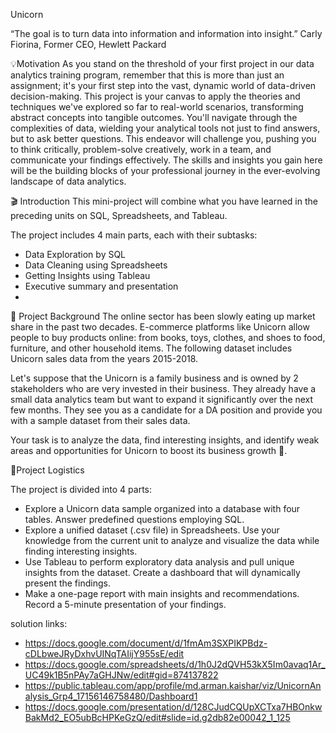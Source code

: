  Unicorn 
 
“The goal is to turn data into information and information into insight.” Carly Fiorina, Former CEO, Hewlett Packard

💡Motivation
As you stand on the threshold of your first project in our data analytics training program, remember that this is more than just an assignment; it's your first step into the vast, dynamic world of data-driven decision-making. This project is your canvas to apply the theories and techniques we've explored so far to real-world scenarios, transforming abstract concepts into tangible outcomes. You'll navigate through the complexities of data, wielding your analytical tools not just to find answers, but to ask better questions. This endeavor will challenge you, pushing you to think critically, problem-solve creatively, work in a team, and communicate your findings effectively. The skills and insights you gain here will be the building blocks of your professional journey in the ever-evolving landscape of data analytics.

🎬 Introduction
This mini-project will combine what you have learned in the preceding units on SQL, Spreadsheets, and Tableau.

The project includes 4 main parts, each with their subtasks:

- Data Exploration by SQL
- Data Cleaning using Spreadsheets
- Getting Insights using Tableau
- Executive summary and presentation
- 
🦄 Project Background
The online sector has been slowly eating up market share in the past two decades. E-commerce platforms like Unicorn allow people to buy products online: from books, toys, clothes, and shoes to food, furniture, and other household items. The following dataset includes Unicorn sales data from the years 2015-2018.

Let's suppose that the Unicorn is a family business and is owned by 2 stakeholders who are very invested in their business. They already have a small data analytics team but want to expand it significantly over the next few months. They see you as a candidate for a DA position and provide you with a sample dataset from their sales data.

Your task is to analyze the data, find interesting insights, and identify weak areas and opportunities for Unicorn to boost its business growth 🚀.

🧹Project Logistics

The project is divided into 4 parts:

- Explore a Unicorn data sample organized into a database with four tables. Answer predefined questions employing SQL.
- Explore a unified dataset (.csv file) in Spreadsheets. Use your knowledge from the current unit to analyze and visualize the data while finding interesting insights.
- Use Tableau to perform exploratory data analysis and pull unique insights from the dataset. Create a dashboard that will dynamically present the findings.
- Make a one-page report with main insights and recommendations. Record a 5-minute presentation of your findings.

solution links:

- https://docs.google.com/document/d/1fmAm3SXPIKPBdz-cDLbweJRyDxhvUINqTAIijY955sE/edit
- https://docs.google.com/spreadsheets/d/1h0J2dQVH53kX5Im0avaq1Ar_UC49k1B5nPAy7aGHJNw/edit#gid=874137822
- https://public.tableau.com/app/profile/md.arman.kaishar/viz/UnicornAnalysis_Grp4_17156146758480/Dashboard1
- https://docs.google.com/presentation/d/128CJudCQUpXCTxa7HBOnkwBakMd2_EO5ubBcHPKeGzQ/edit#slide=id.g2db82e00042_1_125
